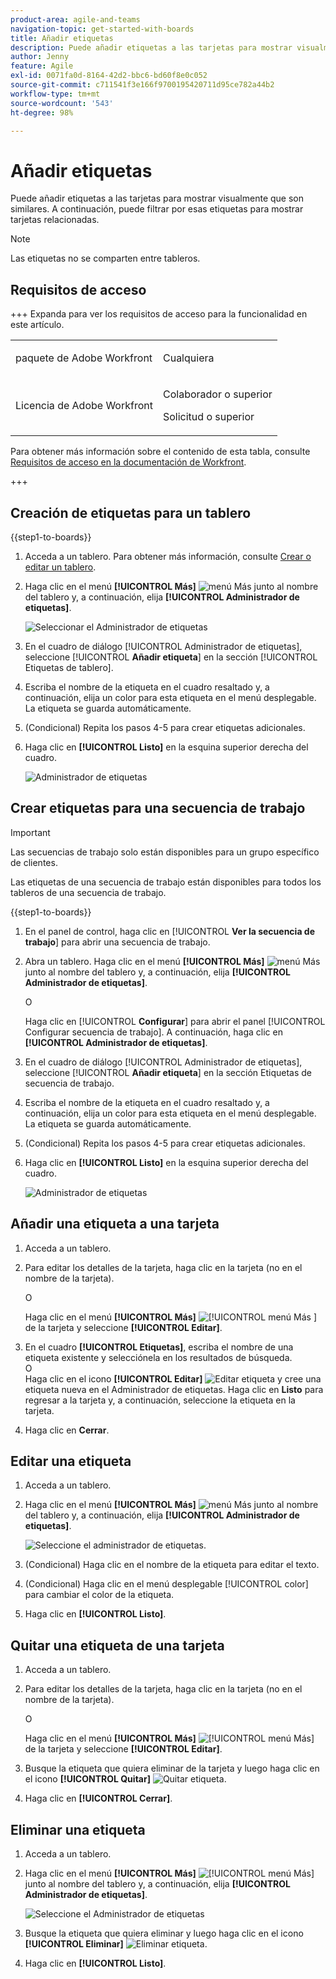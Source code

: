 ```yaml
---
product-area: agile-and-teams
navigation-topic: get-started-with-boards
title: Añadir etiquetas
description: Puede añadir etiquetas a las tarjetas para mostrar visualmente que son similares. A continuación, puede filtrar por esas etiquetas para mostrar tarjetas relacionadas.
author: Jenny
feature: Agile
exl-id: 0071fa0d-8164-42d2-bbc6-bd60f8e0c052
source-git-commit: c711541f3e166f9700195420711d95ce782a44b2
workflow-type: tm+mt
source-wordcount: '543'
ht-degree: 98%

---
```


# Añadir etiquetas

Puede añadir etiquetas a las tarjetas para mostrar visualmente que son similares. A continuación, puede filtrar por esas etiquetas para mostrar tarjetas relacionadas.

>[!NOTE]
>
>Las etiquetas no se comparten entre tableros.

## Requisitos de acceso

+++ Expanda para ver los requisitos de acceso para la funcionalidad en este artículo.

<table style="table-layout:auto"> 
 <col> 
 <col> 
 <tbody> 
  <tr> 
   <td role="rowheader">paquete de Adobe Workfront</td> 
   <td> <p>Cualquiera</p> </td> 
  </tr> 
  <tr> 
   <td role="rowheader">Licencia de Adobe Workfront</td> 
   <td> 
   <p>Colaborador o superior</p> 
   <p>Solicitud o superior</p>
   </td> 
  </tr> 
 </tbody> 
</table>

Para obtener más información sobre el contenido de esta tabla, consulte [Requisitos de acceso en la documentación de Workfront](/help/quicksilver/administration-and-setup/add-users/access-levels-and-object-permissions/access-level-requirements-in-documentation.md).

+++

## Creación de etiquetas para un tablero

{{step1-to-boards}}

1. Acceda a un tablero. Para obtener más información, consulte [Crear o editar un tablero](../../agile/get-started-with-boards/create-edit-board.md).
1. Haga clic en el menú **[!UICONTROL Más]** ![menú Más](assets/more-icon-spectrum.png) junto al nombre del tablero y, a continuación, elija **[!UICONTROL Administrador de etiquetas]**.

   ![Seleccionar el Administrador de etiquetas](assets/boards-tagmanager-350x189.png)

1. En el cuadro de diálogo [!UICONTROL Administrador de etiquetas], seleccione [!UICONTROL **Añadir etiqueta**] en la sección [!UICONTROL Etiquetas de tablero].
1. Escriba el nombre de la etiqueta en el cuadro resaltado y, a continuación, elija un color para esta etiqueta en el menú desplegable. La etiqueta se guarda automáticamente.
1. (Condicional) Repita los pasos 4-5 para crear etiquetas adicionales.
1. Haga clic en **[!UICONTROL Listo]** en la esquina superior derecha del cuadro.

   ![Administrador de etiquetas](assets/tag-manager-2023.png)

## Crear etiquetas para una secuencia de trabajo

>[!IMPORTANT]
>
>Las secuencias de trabajo solo están disponibles para un grupo específico de clientes.

Las etiquetas de una secuencia de trabajo están disponibles para todos los tableros de una secuencia de trabajo.

{{step1-to-boards}}

1. En el panel de control, haga clic en [!UICONTROL **Ver la secuencia de trabajo**] para abrir una secuencia de trabajo.
1. Abra un tablero. Haga clic en el menú **[!UICONTROL Más]** ![menú Más](assets/more-icon-spectrum.png) junto al nombre del tablero y, a continuación, elija **[!UICONTROL Administrador de etiquetas]**.

   O

   Haga clic en [!UICONTROL **Configurar**] para abrir el panel [!UICONTROL Configurar secuencia de trabajo]. A continuación, haga clic en **[!UICONTROL Administrador de etiquetas]**.

1. En el cuadro de diálogo [!UICONTROL Administrador de etiquetas], seleccione [!UICONTROL **Añadir etiqueta**] en la sección Etiquetas de secuencia de trabajo.
1. Escriba el nombre de la etiqueta en el cuadro resaltado y, a continuación, elija un color para esta etiqueta en el menú desplegable. La etiqueta se guarda automáticamente.
1. (Condicional) Repita los pasos 4-5 para crear etiquetas adicionales.
1. Haga clic en **[!UICONTROL Listo]** en la esquina superior derecha del cuadro.

   ![Administrador de etiquetas](assets/tag-manager-workstreams.png)

## Añadir una etiqueta a una tarjeta

1. Acceda a un tablero.
1. Para editar los detalles de la tarjeta, haga clic en la tarjeta (no en el nombre de la tarjeta).

   O

   Haga clic en el menú **[!UICONTROL Más]** ![[!UICONTROL menú Más ]](assets/more-icon-spectrum.png) de la tarjeta y seleccione **[!UICONTROL Editar]**.

1. En el cuadro **[!UICONTROL Etiquetas]**, escriba el nombre de una etiqueta existente y selecciónela en los resultados de búsqueda.\
   O\
   Haga clic en el icono **[!UICONTROL Editar]** ![Editar etiqueta](assets/boards-edittag-30x29.png) y cree una etiqueta nueva en el Administrador de etiquetas. Haga clic en **Listo** para regresar a la tarjeta y, a continuación, seleccione la etiqueta en la tarjeta.
1. Haga clic en **Cerrar**.

## Editar una etiqueta

1. Acceda a un tablero.
1. Haga clic en el menú **[!UICONTROL Más]** ![menú Más](assets/more-icon-spectrum.png) junto al nombre del tablero y, a continuación, elija **[!UICONTROL Administrador de etiquetas]**.

   ![Seleccione el administrador de etiquetas.](assets/boards-tagmanager-350x189.png)

1. (Condicional) Haga clic en el nombre de la etiqueta para editar el texto.
1. (Condicional) Haga clic en el menú desplegable [!UICONTROL color] para cambiar el color de la etiqueta.
1. Haga clic en **[!UICONTROL Listo]**.

## Quitar una etiqueta de una tarjeta

1. Acceda a un tablero.
1. Para editar los detalles de la tarjeta, haga clic en la tarjeta (no en el nombre de la tarjeta).

   O

   Haga clic en el menú **[!UICONTROL Más]** ![[!UICONTROL menú Más]](assets/more-icon-spectrum.png) de la tarjeta y seleccione **[!UICONTROL Editar]**.

1. Busque la etiqueta que quiera eliminar de la tarjeta y luego haga clic en el icono **[!UICONTROL Quitar]** ![Quitar etiqueta](assets/copy-of-boards-remove-30x23.png).
1. Haga clic en **[!UICONTROL Cerrar]**.

## Eliminar una etiqueta

1. Acceda a un tablero.
1. Haga clic en el menú **[!UICONTROL Más]** ![[!UICONTROL menú Más]](assets/more-icon-spectrum.png) junto al nombre del tablero y, a continuación, elija **[!UICONTROL Administrador de etiquetas]**.

   ![Seleccione el Administrador de etiquetas](assets/boards-tagmanager-350x189.png)

1. Busque la etiqueta que quiera eliminar y luego haga clic en el icono **[!UICONTROL Eliminar]** ![Eliminar etiqueta](assets/copy-of-boards-delete-30x27.png).
1. Haga clic en **[!UICONTROL Listo]**.
